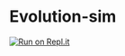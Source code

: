 # Evolution-sim
[![Run on Repl.it](https://repl.it/badge/github/Jonster5/Evolution-sim)](https://repl.it/github/Jonster5/Evolution-sim)
